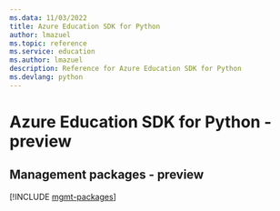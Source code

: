 ```yaml
---
ms.data: 11/03/2022
title: Azure Education SDK for Python
author: lmazuel
ms.topic: reference
ms.service: education
ms.author: lmazuel
description: Reference for Azure Education SDK for Python
ms.devlang: python
---
```

# Azure Education SDK for Python - preview

## Management packages - preview
[!INCLUDE [mgmt-packages](education-mgmt-index.md)]